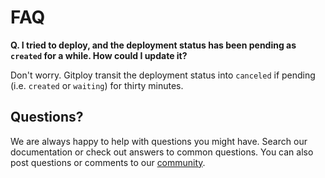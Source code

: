 # FAQ

**Q. I tried to deploy, and the deployment status has been pending as `created` for a while. How could I update it?**

Don't worry. Gitploy transit the deployment status into `canceled` if pending (i.e. `created` or `waiting`) for thirty minutes.

## Questions?

We are always happy to help with questions you might have. Search our documentation or check out answers to common questions. You can also post questions or comments to our [community](https://github.com/gitploy-io/gitploy/discussions).
